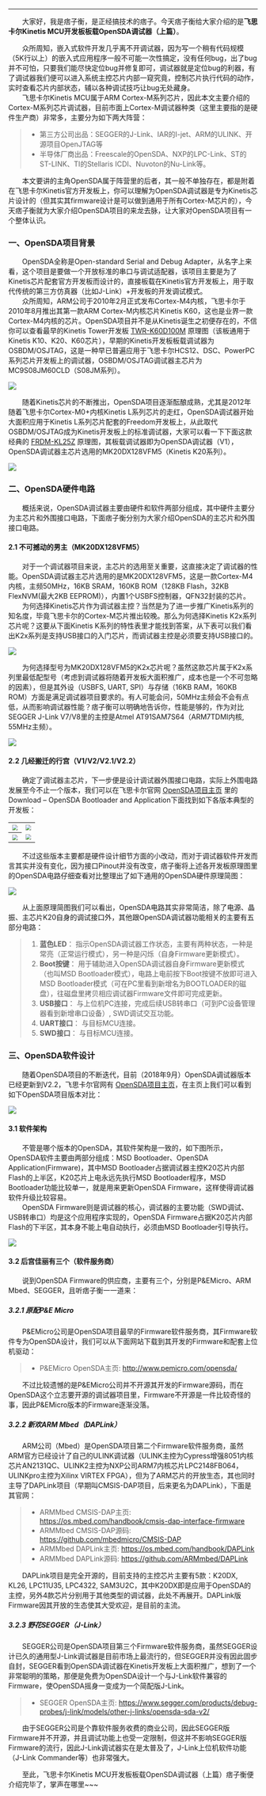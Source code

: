 ----
　　大家好，我是痞子衡，是正经搞技术的痞子。今天痞子衡给大家介绍的是**飞思卡尔Kinetis MCU开发板板载OpenSDA调试器（上篇）**。  

　　众所周知，嵌入式软件开发几乎离不开调试器，因为写一个稍有代码规模（5K行以上）的嵌入式应用程序一般不可能一次性搞定，没有任何bug，出了bug并不可怕，只要我们能尽快定位bug并修复即可，调试器就是定位bug的利器，有了调试器我们便可以进入系统主控芯片内部一窥究竟，控制芯片执行代码的动作，实时查看芯片内部状态，辅以各种调试技巧让bug无处藏身。  
　　飞思卡尔Kinetis MCU属于ARM Cortex-M系列芯片，因此本文主要介绍的Cortex-M系列芯片调试器，目前市面上Cortex-M调试器种类（这里主要指的是硬件生产商）非常多，主要分为如下两大阵营：  

> * 第三方公司出品：SEGGER的J-Link、IAR的I-jet、ARM的ULINK、开源项目OpenJTAG等  
> * 半导体厂商出品：Freescale的OpenSDA、NXP的LPC-Link、ST的ST-LINK、TI的Stellaris ICDI、Nuvoton的Nu-Link等。

　　本文要讲的主角OpenSDA属于阵营里的后者，其一般不单独存在，都是附着在飞思卡尔Kinetis官方开发板上，你可以理解为OpenSDA调试器是专为Kinetis芯片设计的（但其实其firmware设计是可以做到通用于所有Cortex-M芯片的），今天痞子衡就为大家介绍OpenSDA项目的来龙去脉，让大家对OpenSDA项目有一个整体认识。  

### 一、OpenSDA项目背景
　　OpenSDA全称是Open-standard Serial and Debug Adapter，从名字上来看，这个项目是要做一个开放标准的串口与调试适配器，该项目主要是为了Kinetis芯片配套官方开发板而设计的，直接板载在Kinetis官方开发板上，用于取代传统的第三方仿真器（比如J-Link）+开发板的开发调试模式。  
　　众所周知，ARM公司于2010年2月正式发布Cortex-M4内核，飞思卡尔于2010年8月推出其第一款ARM Cortex-M内核芯片Kinetis K60，这也是业界一款Cortex-M4内核的芯片。OpenSDA项目并不是从Kinetis诞生之初便存在的，不信你可以查看最早的Kinetis Tower开发板 [TWR-K60D100M](https://www.nxp.com/cn/support/developer-resources/evaluation-and-development-boards/tower-development-boards/mcu-and-processor-modules/kinetis-modules/kinetis-k60-100-mhz-mcu-tower-system-module:TWR-K60D100M) 原理图（该板通用于Kinetis K10、K20、K60芯片），早期的Kinetis开发板板载调试器为OSBDM/OSJTAG，这是一种早已普遍应用于飞思卡尔HCS12、DSC、PowerPC系列芯片开发板上的调试器，OSBDM/OSJTAG调试器主芯片为MC9S08JM60CLD（S08JM系列）。  

<img src="http://odox9r8vg.bkt.clouddn.com/image/cnblogs/OpenSDA_App_TWR-K60_OSJTAG.PNG" style="zoom:100%" />

　　随着Kinetis芯片的不断推出，OpenSDA项目逐渐酝酿成熟，尤其是2012年随着飞思卡尔Cortex-M0+内核Kinetis L系列芯片的走红，OpenSDA调试器开始大面积应用于Kinetis L系列芯片配套的Freedom开发板上，从此取代OSBDM/OSJTAG成为Kinetis开发板上的标准调试器，大家可以看一下下面这款经典的 [FRDM-KL25Z](https://www.nxp.com/cn/support/developer-resources/evaluation-and-development-boards/freedom-development-boards/mcu-boards/freedom-development-platform-for-kinetis-kl14-kl15-kl24-kl25-mcus:FRDM-KL25Z) 原理图，其板载调试器即为OpenSDA调试器（V1），OpenSDA调试器主芯片选用的MK20DX128VFM5（Kinetis K20系列）。  

<img src="http://odox9r8vg.bkt.clouddn.com/image/cnblogs/OpenSDA_App_FRDM-KL25_OpenSDA.PNG" style="zoom:100%" />

### 二、OpenSDA硬件电路
　　概括来说，OpenSDA调试器主要由硬件和软件两部分组成，其中硬件主要分为主芯片和外围接口电路，下面痞子衡分别为大家介绍OpenSDA的主芯片和外围接口电路。  

#### 2.1 不可撼动的男主（MK20DX128VFM5）
　　对于一个调试器项目来说，主芯片的选用至关重要，这直接决定了调试器的性能。OpenSDA调试器主芯片选用的是MK20DX128VFM5，这是一款Cortex-M4内核，主频50MHz，16KB SRAM，160KB ROM（128KB Flash，32KB FlexNVM(最大2KB EEPROM)），内置1个USBFS控制器，QFN32封装的芯片。  
　　为何选择Kinetis芯片作为调试器主控？当然是为了进一步推广Kinetis系列的知名度，毕竟飞思卡尔的Cortex-M芯片推出较晚。那么为何选择Kinetis K2x系列芯片呢？这要从下面Kinetis K系列的特性表里才能找到答案，从下表可以我们看出K2x系列是支持USB接口的入门芯片，而调试器主控是必须要支持USB接口的。  

<img src="http://odox9r8vg.bkt.clouddn.com/image/cnblogs/OpenSDA_App_kinetis_k_series.PNG" style="zoom:100%" />

　　为何选择型号为MK20DX128VFM5的K2x芯片呢？虽然这款芯片属于K2x系列里最低配型号（考虑到调试器将随着开发板大面积推广，成本也是一个不可忽略的因素），但是其外设（USBFS, UART, SPI）与存储（16KB RAM，160KB ROM）方面是满足调试器项目要求的。有人可能会问，50MHz主频会不会有点低，从而影响调试器性能？痞子衡可以明确地告诉你，性能是够的，作为对比SEGGER J-Link V7/V8里的主控是Atmel AT91SAM7S64（ARM7TDMI内核, 55MHz主频）。  

<img src="http://odox9r8vg.bkt.clouddn.com/image/cnblogs/OpenSDA_App_kinetis_k2x_series.PNG" style="zoom:100%" />

#### 2.2 几经搬迁的行宫（V1/V2/V2.1/V2.2）
　　确定了调试器主芯片，下一步便是设计调试器外围接口电路，实际上外围电路发展至今不止一个版本，我们可以在飞思卡尔官网 [OpenSDA项目主页](https://www.nxp.com/support/developer-resources/run-time-software/kinetis-developer-resources/ides-for-kinetis-mcus/opensda-serial-and-debug-adapter:OPENSDA) 里的Download – OpenSDA Bootloader and Application下面找到如下各版本典型的开发板：  

<table><tbody>
    <tr>
        <th><img src="http://odox9r8vg.bkt.clouddn.com/image/cnblogs/OpenSDA_App_hw_version1.0_frdm-kl25z.PNG" style="zoom:70%" /></th>
        <th><img src="http://odox9r8vg.bkt.clouddn.com/image/cnblogs/OpenSDA_App_hw_version2.0_twr-k65f180m.PNG" style="zoom:70%" /></th>
    </tr>
    <tr>
        <th><img src="http://odox9r8vg.bkt.clouddn.com/image/cnblogs/OpenSDA_App_hw_version2.1_twr-k80f150m.PNG" style="zoom:70%" /></th>
        <td><img src="http://odox9r8vg.bkt.clouddn.com/image/cnblogs/OpenSDA_App_hw_version2.2_frdm-kw41z.PNG" style="zoom:70%" /></td>
    </tr>
</table>

　　不过这些版本主要都是硬件设计细节方面的小改动，而对于调试器软件开发而言其实并没有变化，因为接口Pinout并没有改变，痞子衡将上述各开发板原理图里的OpenSDA电路仔细查看对比整理出了如下通用的OpenSDA硬件原理简图：  

<img src="http://odox9r8vg.bkt.clouddn.com/image/cnblogs/OpenSDA_App_hw_block_diagram.PNG" style="zoom:100%" />

　　从上面原理简图我们可以看出，OpenSDA电路其实非常简洁，除了电源、晶振、主芯片K20自身的调试接口外，其他跟OpenSDA调试器功能相关的主要有五部分电路：
> 1. **蓝色LED**： 指示OpenSDA调试器工作状态，主要有两种状态，一种是常亮（正常运行模式），另一种是闪烁（自身Firmware更新模式）。
> 2. **Boot按键**： 用于辅助进入OpenSDA调试器自身Firmware更新模式（也叫MSD Bootloader模式），电路上电前按下Boot按键不放即可进入MSD Bootloader模式（可在PC里看到新增名为BOOTLOADER的磁盘），往磁盘里拷贝相应调试器Firmware文件即可完成更新。
> 3. **USB接口**： 与上位机PC连接，完成后续USB转串口（可到PC设备管理器看到新增串口设备）, SWD调试交互功能。
> 4. **UART接口**： 与目标MCU连接。
> 5. **SWD接口**： 与目标MCU连接。

### 三、OpenSDA软件设计
　　随着OpenSDA项目的不断迭代，目前（2018年9月）OpenSDA调试器版本已经更新到V2.2，飞思卡尔官网有 [OpenSDA项目主页](https://www.nxp.com/support/developer-resources/run-time-software/kinetis-developer-resources/ides-for-kinetis-mcus/opensda-serial-and-debug-adapter:OPENSDA)，在主页上我们可以看到如下OpenSDA项目版本对比：  

<img src="http://odox9r8vg.bkt.clouddn.com/image/cnblogs/OpenSDA_App_comparsion_table_of_opensda_version.PNG" style="zoom:100%" />

#### 3.1 软件架构
　　不管是哪个版本的OpenSDA，其软件架构是一致的，如下图所示，OpenSDA软件主要由两部分组成：MSD Bootloader、OpenSDA Application(Firmware)，其中MSD Bootloader占据调试器主控K20芯片内部Flash的上半区，K20芯片上电永远先执行MSD Bootloader程序，MSD Bootloader功能比较单一，就是用来更新OpenSDA Firmware，这样使得调试器软件升级比较容易。  
　　OpenSDA Firmware则是调试器的核心，调试器的主要功能（SWD调试、USB转串口）均是这个应用程序实现的，OpenSDA Firmware占据K20芯片内部Flash的下半区，其本身不能上电自动执行，必须由MSD Bootloader引导执行。  

<img src="http://odox9r8vg.bkt.clouddn.com/image/cnblogs/OpenSDA_App_sw_block_diagram.PNG" style="zoom:100%" />

#### 3.2 后宫佳丽有三个（软件服务商）
　　说到OpenSDA Firmware的供应商，主要有三个，分别是P&EMicro、ARM Mbed、SEGGER，且听痞子衡一一道来：  
##### 3.2.1 原配P&E Micro
　　P&EMicro公司是OpenSDA项目最早的Firmware软件服务商，其Firmware软件专为OpenSDA设计，我们可以从下面网站下载到其开发的Firmware和配套上位机驱动：  

> * P&EMicro OpenSDA主页: http://www.pemicro.com/opensda/

　　不过比较遗憾的是P&EMicro公司并不开源其开发的Firmware源码，而在OpenSDA这个立志要开源的调试器项目里，Firmware不开源是一件比较奇怪的事，因此P&EMicro版本的Firmware逐渐没落。

##### 3.2.2 新欢ARM Mbed（DAPLink）
　　ARM公司（Mbed）是OpenSDA项目第二个Firmware软件服务商，虽然ARM官方已经设计了自己的ULINK调试器（ULINK主控为Cypress增强8051内核芯片AN2131QC、ULINK2主控为NXP公司ARM7内核芯片LPC2148FB064，ULINKpro主控为Xilinx VIRTEX FPGA），但为了ARM芯片的开放生态，其也同时主导了DAPLink项目（早期叫CMSIS-DAP项目，后来更名为DAPLink），下面是其官网：  

> * ARMMbed CMSIS-DAP主页: https://os.mbed.com/handbook/cmsis-dap-interface-firmware
> * ARMMbed CMSIS-DAP源码: https://github.com/mbedmicro/CMSIS-DAP
> * ARMMbed DAPLink主页: https://os.mbed.com/handbook/DAPLink
> * ARMMbed DAPLink源码: https://github.com/ARMmbed/DAPLink

　　DAPLink项目是完全开源的，目前支持的主控芯片主要有5款：K20DX, KL26, LPC11U35, LPC4322, SAM3U2C，其中K20DX即是应用于OpenSDA的主控，另外4款芯片分别用于其他类型的调试器，此处不再展开。DAPLink版Firmware因其开放的生态使其大受欢迎，是目前的主流。  

##### 3.2.3 野花SEGGER（J-Link）
　　SEGGER公司是OpenSDA项目第三个Firmware软件服务商，虽然SEGGER设计已久的通用型J-Link调试器是目前市场上最流行的，但SEGGER并没有因此固步自封，SEGGER看到OpenSDA调试器在Kinetis开发板上大面积推广，想到了一个非常聪明的策略，那便是免费为OpenSDA设计一个与J-Link软件兼容的Firmware，使OpenSDA摇身一变成为一个简配版J-Link。  

> * SEGGER OpenSDA主页: https://www.segger.com/products/debug-probes/j-link/models/other-j-links/opensda-sda-v2/

　　由于SEGGER公司是个靠软件服务收费的商业公司，因此SEGGER版Firmware并不开源，并且调试功能上也受一定限制，但这并不影响SEGGER版Firmware的流行，因此J-Link调试器实在是太普及了，J-Link上位机软件功能（J-Link Commander等）也非常强大。  

　　至此，飞思卡尔Kinetis MCU开发板板载OpenSDA调试器（上篇）痞子衡便介绍完毕了，掌声在哪里~~~  

